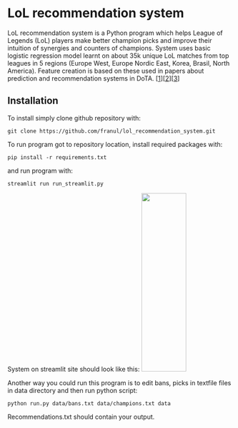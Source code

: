 # LoL recommendation system

LoL recommendation system is a Python program which helps League of Legends (LoL) players make better champion picks and improve their intuition of synergies and counters of champions. System uses basic logistic regression model learnt on about 35k unique LoL matches from top leagues in 5 regions (Europe West, Europe Nordic East, Korea, Brasil, North America). Feature creation is based on these used in papers about prediction and recommendation systems in DoTA. [[1](http://cs229.stanford.edu/proj2013/PerryConley-HowDoesHeSawMeARecommendationEngineForPickingHeroesInDota2.pdf)][[2](https://pdfs.semanticscholar.org/7745/27ade8b86447c788a0d2b1618712c400e340.pdf)][[3](http://jmcauley.ucsd.edu/cse258/projects/fa15/018.pdf)]

## Installation
To install simply clone github repository with:
```
git clone https://github.com/franul/lol_recommendation_system.git
```
To run program got to repository location, install required packages with:
```
pip install -r requirements.txt
```
and run program with:
```
streamlit run run_streamlit.py
```
System on streamlit site should look like this:
<img src="http://g.recordit.co/IjfpxcA59s.gif" width="100" height="400" />

Another way you could run this program is to edit bans, picks in textfile files in data directory and then run python script:
```
python run.py data/bans.txt data/champions.txt data
```
Recommendations.txt should contain your output.


